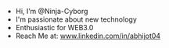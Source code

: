 - Hi, I’m @Ninja-Cyborg
- I'm passionate about new technology
- Enthusiastic for WEB3.0 
- Reach Me at: www.linkedin.com/in/abhijot04

<!---
Ninja-Cyborg/Ninja-Cyborg is a ✨ special ✨ repository because its `README.md` (this file) appears on your GitHub profile.
You can click the Preview link to take a look at your changes.
--->
